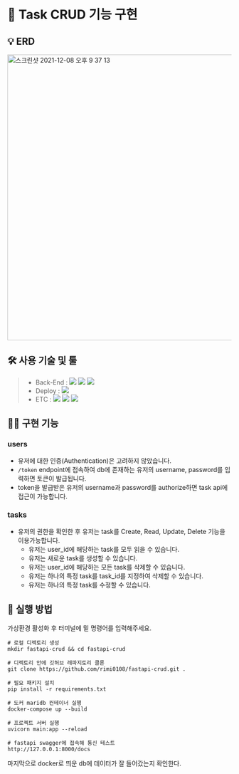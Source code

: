 # 📍 Task CRUD 기능 구현

## 💡 ERD

<img width="642" alt="스크린샷 2021-12-08 오후 9 37 13" src="https://user-images.githubusercontent.com/73830753/145209562-4d915746-7965-489e-9578-01899ce567a0.png">

## 🛠 사용 기술 및 툴

> - Back-End : <img src="https://img.shields.io/badge/Python 3.8-3776AB?style=for-the-badge&logo=Python&logoColor=white"/>&nbsp;<img src="https://img.shields.io/badge/FastAPI-009688?style=for-the-badge&logo=FastAPI&logoColor=white"/>&nbsp;<img src="https://img.shields.io/badge/MariaDB -003545?style=for-the-badge&logo=MariaDB&logoColor=white"/>
> - Deploy : <img src="https://img.shields.io/badge/Docker-0052CC?style=for-the-badge&logo=Docker&logoColor=white"/>
> - ETC : <img src="https://img.shields.io/badge/Git-F05032?style=for-the-badge&logo=Git&logoColor=white"/>&nbsp;<img src="https://img.shields.io/badge/Github-181717?style=for-the-badge&logo=Github&logoColor=white"/>&nbsp;<img src="https://img.shields.io/badge/Swagger-85EA2D?style=for-the-badge&logo=Swagger&logoColor=white"/>

## 👩‍💻 구현 기능

### users

- 유저에 대한 인증(Authentication)은 고려하지 않았습니다.
- `/token` endpoint에 접속하여 db에 존재하는 유저의 username, password를 입력하면 토큰이 발급됩니다.
- token을 발급받은 유저의 username과 password를 authorize하면 task api에 접근이 가능합니다.

### tasks

- 유저의 권한을 확인한 후 유저는 task를 Create, Read, Update, Delete 기능을 이용가능합니다.
  - 유저는 user_id에 해당하는 task를 모두 읽을 수 있습니다.
  - 유저는 새로운 task를 생성할 수 있습니다.
  - 유저는 user_id에 해당하는 모든 task를 삭제할 수 있습니다.
  - 유저는 하나의 특정 task를 task_id를 지정하여 삭제할 수 있습니다.
  - 유저는 하나의 특정 task를 수정할 수 있습니다.

## 🚀 실행 방법

가상환경 활성화 후 터미널에 밑 명령어를 입력해주세요.

```
# 로컬 디렉토리 생성
mkdir fastapi-crud && cd fastapi-crud
```

```
# 디렉토리 안에 깃허브 레파지토리 클론
git clone https://github.com/rimi0108/fastapi-crud.git .
```

```
# 필요 패키지 설치
pip install -r requirements.txt
```

```
# 도커 maridb 컨테이너 실행
docker-compose up --build
```

```
# 프로젝트 서버 실행
uvicorn main:app --reload
```

```
# fastapi swagger에 접속해 통신 테스트
http://127.0.0.1:8000/docs
```

마지막으로 docker로 띄운 db에 데이터가 잘 들어갔는지 확인한다.
